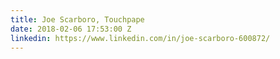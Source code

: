 ```yaml
---
title: Joe Scarboro, Touchpape
date: 2018-02-06 17:53:00 Z
linkedin: https://www.linkedin.com/in/joe-scarboro-600872/
---
```


